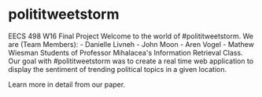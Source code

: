 # polititweetstorm
EECS 498 W16 Final Project
Welcome to the world of #polititweetstorm.
We are (Team Members):
	- Danielle Livneh
	- John Moon
	- Aren Vogel
	- Mathew Wiesman
Students of Professor Mihalacea's Information Retrieval Class. 
Our goal with #polititweetstorm was to create a real time web application to display the sentiment of trending political topics in a given location.

Learn more in detail from our paper.